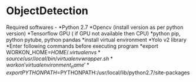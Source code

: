 # ObjectDetection
Required softwares - 
*Python 2.7
*Opencv (install version as per python version)
*Tensorflow GPU ( if GPU not available then CPU)
*python pip, python pytube, python pandas
*install virtual environment 
*Yolo v2 library
*Enter following commands before executing program
*export WORKON_HOME=$HOME/.virtualenvs
*source /usr/local/bin/virtualenvwrapper.sh
*workon 'virtualenvironment_name'
*export PYTHONPATH=$PYTHONPATH:/usr/local/lib/python2.7/site-packages
